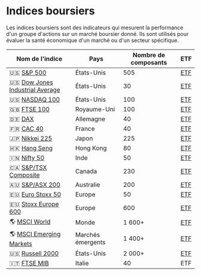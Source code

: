 # Indices boursiers

Les indices boursiers sont des indicateurs qui mesurent la performance d'un groupe d'actions sur un marché boursier donné. Ils sont utilisés pour évaluer la santé économique d'un marché ou d'un secteur spécifique.

| Nom de l'indice | Pays | Nombre de composants | ETF |
| --- | --- | --- | --- |
| 🇺🇸 [S&P 500](https://www.google.com/finance/quote/SPX:INDEXSP) | États-Unis | 505 | [ETF](https://www.google.com/finance/quote/SPY:NYSEARCA) |
| 🇺🇸 [Dow Jones Industrial Average](https://www.google.com/finance/quote/DJI:INDEXDJX) | États-Unis | 30 | [ETF](https://www.google.com/finance/quote/DIA:NYSEARCA) |
| 🇺🇸 [NASDAQ 100](https://www.google.com/finance/quote/NDX:INDEXNASDAQ) | États-Unis | 100 | [ETF](https://www.google.com/finance/quote/QQQ:NASDAQ) |
| 🇬🇧 [FTSE 100](https://www.google.com/finance/quote/UKX:INDEXFTSE) | Royaume-Uni | 100 | [ETF](https://www.google.com/finance/quote/ISF:LON) |
| 🇩🇪 [DAX](https://www.google.com/finance/quote/GDAXI:INDEXDEUTSCHE) | Allemagne | 40 | [ETF](https://www.google.com/finance/quote/DAX:EPA) |
| 🇫🇷 [CAC 40](https://www.google.com/finance/quote/PX1:INDEXEURO) | France | 40 | [ETF](https://www.google.com/finance/quote/CACC:EPA) |
| 🇯🇵 [Nikkei 225](https://www.google.com/finance/quote/N225:INDEXNIKKEI) | Japon | 225 | [ETF](https://www.google.com/finance/quote/1321:TSE) |
| 🇭🇰 [Hang Seng](https://www.google.com/finance/quote/HSI:INDEXHANGSENG) | Hong Kong | 80 | [ETF](https://www.google.com/finance/quote/2800:HKG) |
| 🇮🇳 [Nifty 50](https://www.google.com/finance/quote/NIFTY_50:INDEXNSE) | Inde | 50 | [ETF](https://www.google.com/finance/quote/NIFTYBEES:NSE) |
| 🇨🇦 [S&P/TSX Composite](https://www.google.com/finance/quote/TSX:INDEXSPTSX) | Canada | 230 | [ETF](https://www.google.com/finance/quote/XIC:TOR) |
| 🇦🇺 [S&P/ASX 200](https://www.google.com/finance/quote/AXJO:INDEXASX) | Australie | 200 | [ETF](https://www.google.com/finance/quote/IOZ:ASX) |
| 🇪🇺 [Euro Stoxx 50](https://www.google.com/finance/quote/SX5E:INDEXSTOXX) | Europe | 50 | [ETF](https://www.google.com/finance/quote/FEZ:NYSEARCA) |
| 🇪🇺 [Stoxx Europe 600](https://www.google.com/finance/quote/SXXP:INDEXSTOXX) | Europe | 600 | [ETF](https://www.google.com/finance/quote/SX6E:INDEXSTOXX) |
| 🌎 [MSCI World](https://www.msci.com/indexes/index/990100) | Monde | 1 600+ | [ETF](https://www.google.com/finance/quote/URTH:NYSEARCA) |
| 🌎 [MSCI Emerging Markets](https://www.msci.com/indexes/index/891800) | Marchés émergents | 1 400+ | [ETF](https://www.google.com/finance/quote/EEM:NYSEARCA) |
| 🇺🇸 [Russell 2000](https://www.google.com/finance/quote/RUT:INDEXRUSSELL) | États-Unis | 2 000+ | [ETF](https://www.google.com/finance/quote/IWM:NYSEARCA) |
| 🇮🇹 [FTSE MIB](https://www.google.com/finance/quote/FTMIB:INDEXFTSE) | Italie | 40 | ETF |
